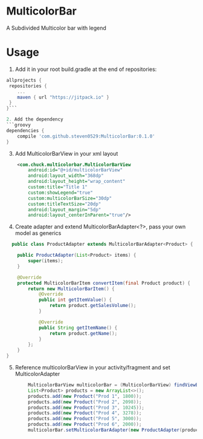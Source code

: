 # MulticolorBar
A Subdivided Multicolor bar with legend 

# Usage
1. Add it in your root build.gradle at the end of repositories:

```groovy
allprojects {
 repositories {
    ...
    maven { url "https://jitpack.io" }
 }
}```

2. Add the dependency
```groovy
dependencies {
    compile 'com.github.steven0529:MulticolorBar:0.1.0'
}
```

3. Add MulticolorBarView in your xml layout
```xml
    <com.chuck.multicolorbar.MulticolorBarView
        android:id="@+id/multicolorBarView"
        android:layout_width="368dp"
        android:layout_height="wrap_content"
        custom:title="Title 1"
        custom:showLegend="true"
        custom:multicolorBarSize="30dp"
        custom:titleTextSize="20dp"
        android:layout_margin="5dp"
        android:layout_centerInParent="true"/>
```

4. Create adapter and extend MulticolorBarAdapter<?>, pass your own model as generics
```java
  public class ProductAdapter extends MulticolorBarAdapter<Product> {

    public ProductAdapter(List<Product> items) {
        super(items);
    }

    @Override
    protected MulticolorBarItem convertItem(final Product product) {
        return new MulticolorBarItem() {
            @Override
            public int getItemValue() {
                return product.getSalesVolume();
            }

            @Override
            public String getItemName() {
                return product.getName();
            }
        };
    }
}
```

5. Reference multicolorBarView in your activity/fragment and set MulticolorAdapter
```java
        MulticolorBarView multicolorBar = (MulticolorBarView) findViewById(R.id.multicolorBarView);
        List<Product> products = new ArrayList<>();
        products.add(new Product("Prod 1", 1800));
        products.add(new Product("Prod 2", 2098));
        products.add(new Product("Prod 3", 10245));
        products.add(new Product("Prod 4", 3278));
        products.add(new Product("Prod 5", 3000));
        products.add(new Product("Prod 6", 2000));
        multicolorBar.setMulticolorBarAdapter(new ProductAdapter(products));
```
